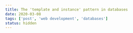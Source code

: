 ```yaml
---
title: The 'template and instance' pattern in databases
date: 2020-03-08
tags: ['post', 'web development', 'databases']
status: hidden
---
```



